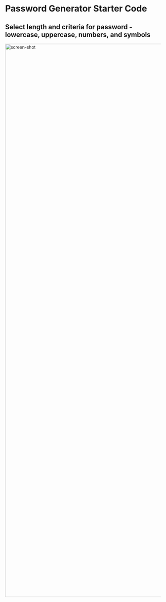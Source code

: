 # Password Generator Starter Code

## Select length and criteria for password - lowercase, uppercase, numbers, and symbols

<img width="1788" alt="screen-shot" src="https://user-images.githubusercontent.com/86137077/152656588-a49c3e79-130d-4881-9668-64dcadbcb4ef.png">
